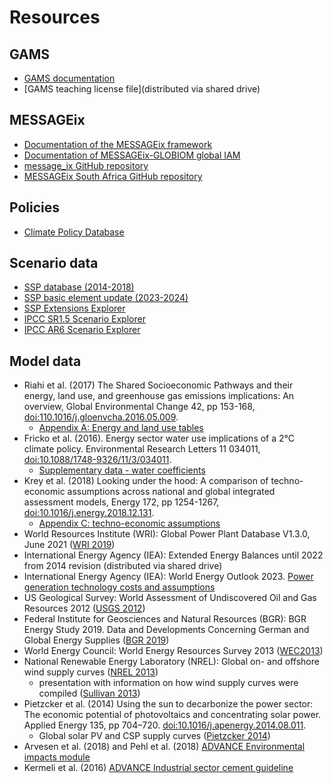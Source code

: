 Resources
=========

GAMS
----
- [GAMS documentation](https://gams.com/latest/docs/)
- [GAMS teaching license file](distributed via shared drive)

MESSAGEix
---------
- [Documentation of the MESSAGEix framework](https://docs.messageix.org/)
- [Documentation of MESSAGEix-GLOBIOM global IAM](https://docs.messageix.org/global/)
- [message_ix GitHub repository](https://github.com/iiasa/message_ix/)
- [MESSAGEix South Africa GitHub repository](https://github.com/tum-ewk/message_ix_south_africa)

Policies
--------
- [Climate Policy Database](http://climatepolicydatabase.org/index.php/Climate_Policy_Database)

Scenario data
-------------
- [SSP database (2014-2018)](https://tntcat.iiasa.ac.at/SspDb/)
- [SSP basic element update (2023-2024)](https://data.ece.iiasa.ac.at/ssp/)
- [SSP Extensions Explorer](https://ssp-extensions.apps.ece.iiasa.ac.at/)
- [IPCC SR1.5 Scenario Explorer](https://data.ece.iiasa.ac.at/iamc-1.5c-explorer/)
- [IPCC AR6 Scenario Explorer](https://data.ece.iiasa.ac.at/ar6/)

Model data
----------
- Riahi et al. (2017) The Shared Socioeconomic Pathways and their energy, land use, and greenhouse gas emissions implications: An overview, Global Environmental Change 42, pp 153-168, [doi:110.1016/j.gloenvcha.2016.05.009](https://dx.doi.org/10.1016/j.gloenvcha.2016.05.009).
  - [Appendix A: Energy and land use tables](https://ars.els-cdn.com/content/image/1-s2.0-S0959378016300681-mmc1.pdf#%5B%7B%22num%22%3A96%2C%22gen%22%3A0%7D%2C%7B%22name%22%3A%22XYZ%22%7D%2C70%2C720%2C0%5D)
- Fricko et al. (2016). Energy sector water use implications of a 2°C climate policy. Environmental Research Letters 11 034011, [doi:10.1088/1748-9326/11/3/034011](https://doi.org/10.1088/1748-9326/11/3/034011).
  - [Supplementary data - water coefficients](https://iopscience.iop.org/1748-9326/11/3/034011/media/erl034011_suppdata.xlsx)
- Krey et al. (2018) Looking under the hood: A comparison of techno-economic assumptions across national and global integrated assessment models, Energy 172, pp 1254-1267, [doi:10.1016/j.energy.2018.12.131](https:doi.org/10.1016/j.energy.2018.12.131).
  - [Appendix C: techno-economic assumptions](https://ars.els-cdn.com/content/image/1-s2.0-S0360544218325039-mmc3.xlsx)
- World Resources Institute (WRI): Global Power Plant Database V1.3.0, June 2021 ([WRI 2019](http://datasets.wri.org/dataset/globalpowerplantdatabase))
- International Energy Agency (IEA): Extended Energy Balances until 2022 from 2014 revision (distributed via shared drive)
- International Energy Agency (IEA): World Energy Outlook 2023. [Power generation technology costs and assumptions](https://www.iea.org/data-and-statistics/data-product/world-energy-outlook-2023-free-dataset-2#data-files)
- US Geological Survey: World Assessment of Undiscovered Oil and Gas Resources 2012 ([USGS 2012](https://pubs.usgs.gov/dds/dds-069/dds-069-ff/))
- Federal Institute for Geosciences and Natural Resources (BGR): BGR Energy Study 2019. Data and Developments Concerning German and Global Energy Supplies ([BGR 2019](https://www.bgr.bund.de/EN/Themen/Energie/Produkte/energy_study_2019_summary_en.html))
- World Energy Council: World Energy Resources Survey 2013 ([WEC2013](https://www.worldenergy.org/assets/images/imported/2013/09/Complete_WER_2013_Survey.pdf))
- National Renewable Energy Laboratory (NREL): Global on- and offshore wind supply curves ([NREL 2013](https://web.stanford.edu/group/emf-research/docs/sm/2013/7-22/Patrick_Sullivan_Supplement_7.22_AM.xls))
  - presentation with information on how wind supply curves were compiled ([Sullivan 2013](http://www.cgd.ucar.edu/iam/meetings/2013iam-meeting/day2_energyandlanduse_sullivan.pdf))
- Pietzcker et al. (2014) Using the sun to decarbonize the power sector: The economic potential of photovoltaics and concentrating solar power. Applied Energy 135, pp 704–720. [doi:10.1016/j.apenergy.2014.08.011](https://doi.org/10.1016/j.apenergy.2014.08.011).
  - Global solar PV and CSP supply curves ([Pietzcker 2014](http://www.fp7-advance.eu/sites/default/files/documents/TB_WP5/ADVANCE_VREresources_Solar_byCountry.xlsx))
- Arvesen et al. (2018) and Pehl et al. (2018) [ADVANCE Environmental impacts module](http://fp7-advance.eu/?q=content/environmental-impacts-module)
- Kermeli et al. (2016) [ADVANCE Industrial sector cement guideline](http://fp7-advance.eu/?q=content/industrial-sector-cement-guideline)
